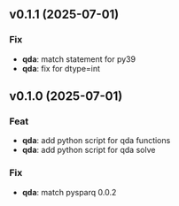 ## v0.1.1 (2025-07-01)

### Fix

- **qda**: match statement for py39
- **qda**: fix for dtype=int

## v0.1.0 (2025-07-01)

### Feat

- **qda**: add python script for qda functions
- **qda**: add python script for qda solve

### Fix

- **qda**: match pysparq 0.0.2
